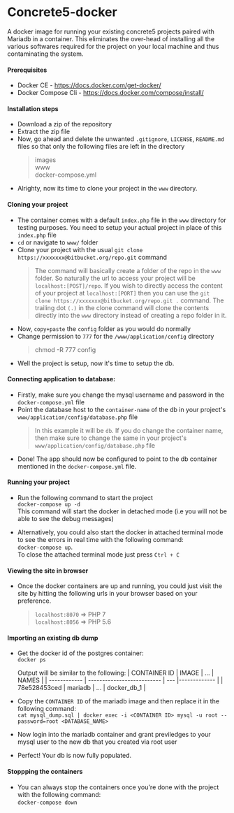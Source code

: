 # Concrete5-docker
A docker image for running your existing concrete5 projects paired with Mariadb in a container. This eliminates the over-head of installing all the various softwares required for the project on your local machine and thus contaminating the system. 

#### Prerequisites
- Docker CE - https://docs.docker.com/get-docker/
- Docker Compose Cli - https://docs.docker.com/compose/install/

#### Installation steps
- Download a zip of the repository
- Extract the zip file
- Now, go ahead and delete the unwanted `.gitignore`, `LICENSE`, `README.md` files so that only the following files are left in the directory
  > images\
  > www\
  > docker-compose.yml
- Alrighty, now its time to clone your project in the `www` directory. 

#### Cloning your project
- The container comes with a default `index.php` file in the `www` directory for testing purposes. You need to setup your actual project in place of this `index.php` file
- `cd` or navigate to `www/` folder 
- Clone your project with the usual `git clone https://xxxxxxx@bitbucket.org/repo.git` command
  > The command will basically create a folder of the repo in the `www` folder. So naturally the url to access your project will be `localhost:[POST]/repo`.
  > If you wish to directly access the content of your project at `localhost:[PORT]` then you can use the `git clone https://xxxxxxx@bitbucket.org/repo.git .` 
  > command. The trailing dot `(.)` in the clone command will clone the contents directly into the `www` directory instead of creating a repo folder in it. 
- Now, `copy+paste` the `config` folder as you would do normally
- Change permission to `777` for the `/www/application/config` directory
  > chmod -R 777 config
- Well the project is setup, now it's time to setup the db. 

#### Connecting application to database:
- Firstly, make sure you change the mysql username and password in the `docker-compose.yml` file
- Point the database host to the `container-name` of the db in your project's `www/application/config/database.php` file
  > In this example it will be `db`. If you do change the container name, then make sure to change the same in your project's `www/application/config/database.php` file
- Done! The app should now be configured to point to the db container mentioned in the `docker-compose.yml` file. 

#### Running your project
- Run the following command to start the project\
`docker-compose up -d`\
This command will start the docker in detached mode (i.e you will not be able to see the debug messages)

- Alternatively, you could also start the docker in attached terminal mode to see the errors in real time with the following command:\
`docker-compose up`. \
To close the attached terminal mode just press `Ctrl + C`

#### Viewing the site in browser
- Once the docker containers are up and running, you could just visit the site by hitting the following urls in your browser based on your preference.
  > `localhost:8070` => PHP 7\
  > `localhost:8056` => PHP 5.6

#### Importing an existing db dump
- Get the docker id of the postgres container:\
  `docker ps`
  
  Output will be similar to the following:
  | CONTAINER ID |  IMAGE                     | ... |  NAMES       |
  | ------------ | -------------------------- | --- |------------- |
  | 78e528453ced |  mariadb                   | ... | docker_db_1  |
  
- Copy the `CONTAINER ID` of the mariadb image and then replace it in the following command:\
 `cat mysql_dump.sql | docker exec -i <CONTAINER ID> mysql -u root --password=root <DATABASE_NAME>`
- Now login into the mariadb container and grant previledges to your mysql user to the new db that you created via root user
- Perfect! Your db is now fully populated. 

#### Stoppping the containers
- You can always stop the containers once you're done with the project with the following command:\
`docker-compose down`
